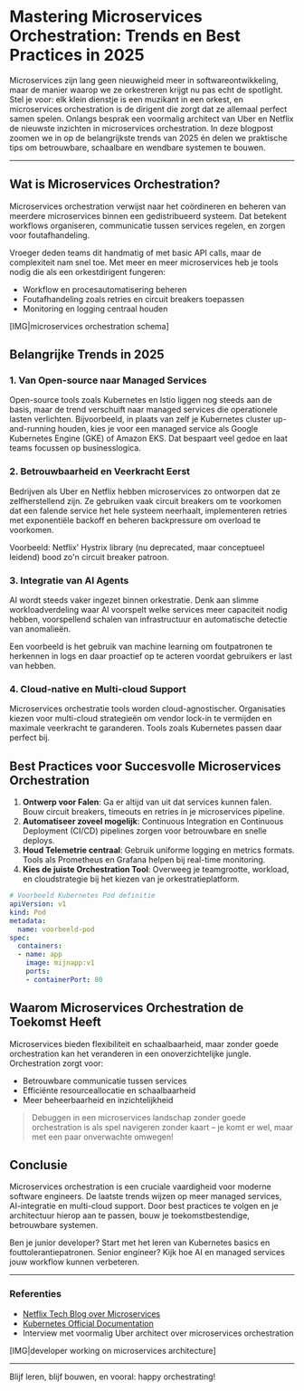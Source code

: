 # Mastering Microservices Orchestration: Trends en Best Practices in 2025

Microservices zijn lang geen nieuwigheid meer in softwareontwikkeling, maar de manier waarop we ze orkestreren krijgt nu pas echt de spotlight. Stel je voor: elk klein dienstje is een muzikant in een orkest, en microservices orchestration is de dirigent die zorgt dat ze allemaal perfect samen spelen. Onlangs besprak een voormalig architect van Uber en Netflix de nieuwste inzichten in microservices orchestration. In deze blogpost zoomen we in op de belangrijkste trends van 2025 én delen we praktische tips om betrouwbare, schaalbare en wendbare systemen te bouwen.

---

## Wat is Microservices Orchestration?
Microservices orchestration verwijst naar het coördineren en beheren van meerdere microservices binnen een gedistribueerd systeem. Dat betekent workflows organiseren, communicatie tussen services regelen, en zorgen voor foutafhandeling.

Vroeger deden teams dit handmatig of met basic API calls, maar de complexiteit nam snel toe. Met meer en meer microservices heb je tools nodig die als een orkestdirigent fungeren:

- Workflow en procesautomatisering beheren
- Foutafhandeling zoals retries en circuit breakers toepassen
- Monitoring en logging centraal houden

[IMG|microservices orchestration schema]

## Belangrijke Trends in 2025

### 1. Van Open-source naar Managed Services
Open-source tools zoals Kubernetes en Istio liggen nog steeds aan de basis, maar de trend verschuift naar managed services die operationele lasten verlichten. Bijvoorbeeld, in plaats van zelf je Kubernetes cluster up-and-running houden, kies je voor een managed service als Google Kubernetes Engine (GKE) of Amazon EKS. Dat bespaart veel gedoe en laat teams focussen op businesslogica.

### 2. Betrouwbaarheid en Veerkracht Eerst
Bedrijven als Uber en Netflix hebben microservices zo ontworpen dat ze zelfherstellend zijn. Ze gebruiken vaak circuit breakers om te voorkomen dat een falende service het hele systeem neerhaalt, implementeren retries met exponentiële backoff en beheren backpressure om overload te voorkomen.

Voorbeeld: Netflix’ Hystrix library (nu deprecated, maar conceptueel leidend) bood zo'n circuit breaker patroon.

### 3. Integratie van AI Agents
AI wordt steeds vaker ingezet binnen orkestratie. Denk aan slimme workloadverdeling waar AI voorspelt welke services meer capaciteit nodig hebben, voorspellend schalen van infrastructuur en automatische detectie van anomalieën.

Een voorbeeld is het gebruik van machine learning om foutpatronen te herkennen in logs en daar proactief op te acteren voordat gebruikers er last van hebben.

### 4. Cloud-native en Multi-cloud Support
Microservices orchestratie tools worden cloud-agnostischer. Organisaties kiezen voor multi-cloud strategieën om vendor lock-in te vermijden en maximale veerkracht te garanderen. Tools zoals Kubernetes passen daar perfect bij.

## Best Practices voor Succesvolle Microservices Orchestration

1. **Ontwerp voor Falen**: Ga er altijd van uit dat services kunnen falen. Bouw circuit breakers, timeouts en retries in je microservices pipeline.
2. **Automatiseer zoveel mogelijk**: Continuous Integration en Continuous Deployment (CI/CD) pipelines zorgen voor betrouwbare en snelle deploys.
3. **Houd Telemetrie centraal**: Gebruik uniforme logging en metrics formats. Tools als Prometheus en Grafana helpen bij real-time monitoring.
4. **Kies de juiste Orchestration Tool**: Overweeg je teamgrootte, workload, en cloudstrategie bij het kiezen van je orkestratieplatform.

```yaml
# Voorbeeld Kubernetes Pod definitie
apiVersion: v1
kind: Pod
metadata:
  name: voorbeeld-pod
spec:
  containers:
  - name: app
    image: mijnapp:v1
    ports:
    - containerPort: 80
```

## Waarom Microservices Orchestration de Toekomst Heeft

Microservices bieden flexibiliteit en schaalbaarheid, maar zonder goede orchestration kan het veranderen in een onoverzichtelijke jungle. Orchestration zorgt voor:

- Betrouwbare communicatie tussen services
- Efficiënte resourceallocatie en schaalbaarheid
- Meer beheerbaarheid en inzichtelijkheid

> Debuggen in een microservices landschap zonder goede orchestration is als spel navigeren zonder kaart – je komt er wel, maar met een paar onverwachte omwegen!

## Conclusie
Microservices orchestration is een cruciale vaardigheid voor moderne software engineers. De laatste trends wijzen op meer managed services, AI-integratie en multi-cloud support. Door best practices te volgen en je architectuur hierop aan te passen, bouw je toekomstbestendige, betrouwbare systemen.

Ben je junior developer? Start met het leren van Kubernetes basics en fouttolerantiepatronen. Senior engineer? Kijk hoe AI en managed services jouw workflow kunnen verbeteren.

---

### Referenties
- [Netflix Tech Blog over Microservices](https://netflixtechblog.com/)
- [Kubernetes Official Documentation](https://kubernetes.io/docs/home/)
- Interview met voormalig Uber architect over microservices orchestration

[IMG|developer working on microservices architecture]

---

Blijf leren, blijf bouwen, en vooral: happy orchestrating!
